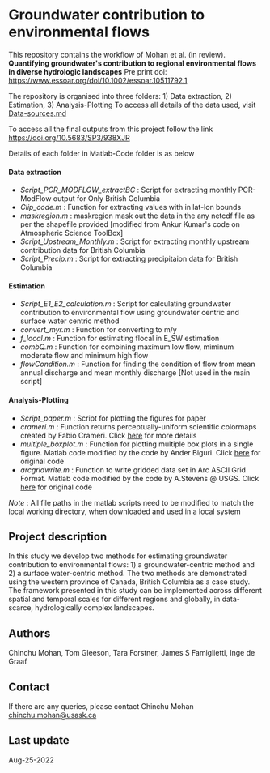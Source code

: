 # Groundwater contribution to environmental flows

This repository contains the workflow of Mohan et al. (in review). **Quantifying groundwater's contribution to regional environmental flows in diverse hydrologic landscapes**  Pre print doi: https://www.essoar.org/doi/10.1002/essoar.10511792.1

The repository is organised into three folders: 1) Data extraction, 2) Estimation, 3) Analysis-Plotting
To access all details of the data used, visit [Data-sources.md](https://github.com/ChinchuMohan/Groundwater-Eflows-British-Columbia-Project/blob/main/Data-sources.md)

To access all the final outputs from this project follow the link https://doi.org/10.5683/SP3/938XJR

Details of each folder in Matlab-Code folder is as below

#### Data extraction
- _Script_PCR_MODFLOW_extractBC_ : Script for extracting monthly PCR-ModFlow output for Only British Columbia
- _Clip_code.m_ : Function for extracting values with in lat-lon bounds
- _maskregion.m_ : maskregion mask out the data in the any netcdf file as per the shapefile provided  [modified from Ankur Kumar's code on Atmospheric Science ToolBox]
- _Script_Upstream_Monthly.m_ : Script for extracting monthly upstream contribution data for British Columbia
- _Script_Precip.m_ : Script for extracting precipitaion data for British Columbia

#### Estimation
- _Script_E1_E2_calculation.m_ : Script for calculating groundwater contribution to environmental flow using groundwater centric and surface water centric method
- _convert_myr.m_ : Function for converting to m/y
- _f_local.m_ : Function for estimating flocal in E_SW estimation
- _combQ.m_ : Function for combining maximum low flow, miminum moderate flow and minimum high flow 
- _flowCondition.m_ :  Function for finding the condition of flow from mean annual discharge and mean monthly discharge [Not used in the main script]

#### Analysis-Plotting
- _Script_paper.m_ : Script for plotting the figures for paper
- _crameri.m_ : Function returns perceptually-uniform scientific colormaps created by Fabio Crameri. Click [here](http://www.fabiocrameri.ch/colourmaps.php) for more details
- _multiple_boxplot.m_ : Function for plotting multiple box plots in a single figure. Matlab code modified by the code by Ander Biguri. Click [here](https://www.mathworks.com/matlabcentral/fileexchange/47233-multiple_boxplot-m) for original code 
- _arcgridwrite.m_ : Function to write gridded data set in Arc ASCII Grid Format.  Matlab code modified by the code by A.Stevens @ USGS. Click [here](https://www.mathworks.com/matlabcentral/fileexchange/16176-arcgridwrite) for original code

_Note_ : All file paths in the matlab scripts need to be modified to match the local working directory, when  downloaded and used in a local system

## Project description
In this study we develop two methods for estimating groundwater contribution to environmental flows: 1) a groundwater-centric method and 2) a surface water-centric method. The two methods are demonstrated using the western province of Canada, British Columbia as a case study. The framework presented in this study can be implemented across different spatial and temporal scales for different regions and globally, in data-scarce, hydrologically complex landscapes. 

## Authors

Chinchu Mohan, Tom Gleeson,  Tara Forstner, James S Famiglietti,  Inge de Graaf

## Contact

If there are any queries, please contact
Chinchu Mohan
chinchu.mohan@usask.ca

## Last update
Aug-25-2022
